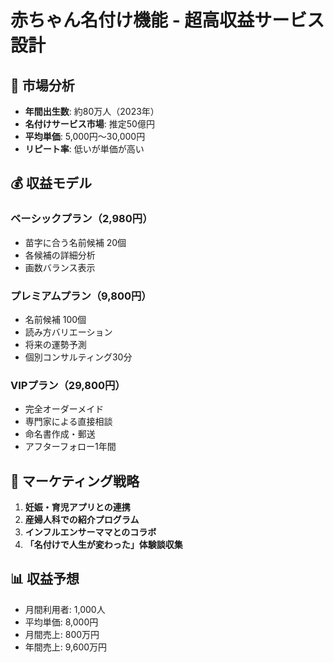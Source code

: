 # 赤ちゃん名付け機能 - 超高収益サービス設計

## 🍼 市場分析
- **年間出生数**: 約80万人（2023年）
- **名付けサービス市場**: 推定50億円
- **平均単価**: 5,000円〜30,000円
- **リピート率**: 低いが単価が高い

## 💰 収益モデル
### ベーシックプラン（2,980円）
- 苗字に合う名前候補 20個
- 各候補の詳細分析
- 画数バランス表示

### プレミアムプラン（9,800円）
- 名前候補 100個
- 読み方バリエーション
- 将来の運勢予測
- 個別コンサルティング30分

### VIPプラン（29,800円）
- 完全オーダーメイド
- 専門家による直接相談
- 命名書作成・郵送
- アフターフォロー1年間

## 🎯 マーケティング戦略
1. **妊娠・育児アプリとの連携**
2. **産婦人科での紹介プログラム**
3. **インフルエンサーママとのコラボ**
4. **「名付けで人生が変わった」体験談収集**

## 📊 収益予想
- 月間利用者: 1,000人
- 平均単価: 8,000円
- 月間売上: 800万円
- 年間売上: 9,600万円
